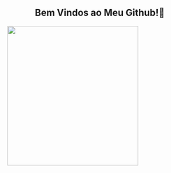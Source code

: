 <center><h2> Bem Vindos ao Meu Github!👋</h2></center>

<figure><img src="https://c.tenor.com/-qXuda8L3TYAAAAC/tenor.gif"
width="300px"
height="320px">

</figure>

<!--
**Gueguel12/Gueguel12** is a ✨ _special_ ✨ repository because its `README.md` (this file) appears on your GitHub profile.

Here are some ideas to get you started:

- 🔭 I’m currently working on ...
- 🌱 I’m currently learning ...
- 👯 I’m looking to collaborate on ...
- 🤔 I’m looking for help with ...
- 💬 Ask me about ...
- 📫 How to reach me: ...
- 😄 Pronouns: ...
- ⚡ Fun fact: ...
-->
